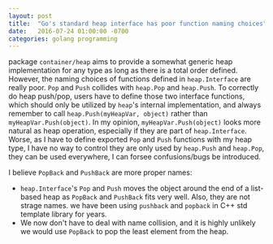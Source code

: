 ```yaml
---
layout: post
title:  "Go's standard heap interface has poor function naming choices"
date:   2016-07-24 01:00:00 -0700
categories: golang programming
---
```


package `container/heap` aims to provide a somewhat generic heap implementation for any type as long as there is a total order
defined. However, the naming choices of functions defined in `heap.Interface` are really poor. `Pop` and `Push` collides with
`heap.Pop` and `heap.Push`. To correctly do heap push/pop, users have to define those two interface functions, which should only be
utilized by `heap`'s internal implementation, and always remember to call `heap.Push(myHeapVar, object)` rather than `myHeapVar.Push(object)`.
 In my opinion,  `myHeapVar.Push(object)` looks more natural as heap operation, especially if they are part of `heap.Interface`.
Worse, as I have to define exported `Pop` and `Push` functions with my heap type, I have no way to control they are only used
by `heap.Push` and `heap.Pop`, they can be used everywhere, I can forsee confusions/bugs be introduced.

I believe `PopBack` and `PushBack` are more proper names:

* `heap.Interface`'s `Pop` and `Push` moves the object around the end of a list-based heap as `PopBack` and `PushBack` fits very well.
   Also,  they are not strage names. we have been using `pushback` and `popback` in C++ std template library for years.
* We now don't have to deal with name collision, and it is highly unlikely we would use `PopBack` to pop the least element from the heap.
